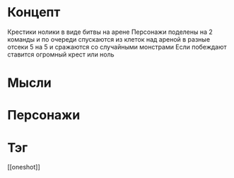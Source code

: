 # Концепт
Крестики нолики в виде битвы на арене
Персонажи поделены на 2 команды и по очереди спускаются из клеток над ареной в разные отсеки 5 на 5 и сражаются со случайными монстрами
Если побеждают ставится огромный крест или ноль
# Мысли

# Персонажи

# Тэг
[[oneshot]]